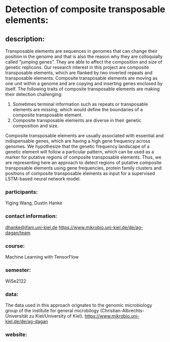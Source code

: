 # Detection of composite transposable elements:

## description:
Transposable elements are sequences in genomes that can change their position in the genome and that is also the reason why they are colloquially called “jumping genes”. They are able to affect the composition and size of genetic replicons. Our research interest in this project are composite transposable elements, which are flanked by two inverted repeats and transposable elements. Composite transposable elements are moving as one unit within a genome and are copying and inserting genes enclosed by itself. The following traits of composite transposable elements are making their detection challenging: 

1. Sometimes terminal information such as repeats or transposable elements are missing, which would define the boundaries of a composite transposable element.
2. Composite transposable elements are diverse in their genetic composition and size. 

Composite transposable elements are usually associated with essential and indispensable genes, which are having a high gene frequency across genomes. We hypothesize that the genetic frequency landscape of a genetic element will follow a particular pattern, which can be used as a marker for putative regions of composite transposable elements. Thus, we are representing here an approach to detect regions of putative composite transposable elements using gene frequencies, protein family clusters and positions of composite transposable elements as input for a supervised LSTM-based neural network model. 


### participants:
Yiging Wang, Dustin Hanke


### contact information:
dhanke@ifam.uni-kiel.de
https://www.mikrobio.uni-kiel.de/de/ag-dagan/team

### course:
Machine Learning with TensorFlow


### semester:
WiSe2122

### data:
The data used in this approach orignates to the genomic microbiology group of the institute for general microbilogy (Christian-Albrechts-Universität zu Kiel/University of Kiel).
https://www.mikrobio.uni-kiel.de/de/ag-dagan

### website:

